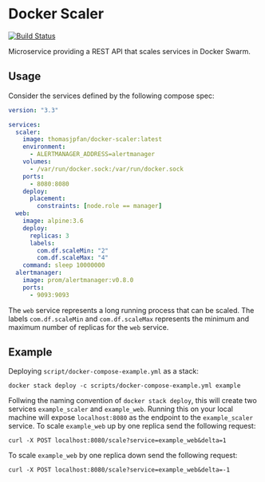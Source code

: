 # Docker Scaler

[![Build Status](https://travis-ci.org/thomasjpfan/docker-scaler.svg?branch=master)](https://travis-ci.org/thomasjpfan/docker-scaler)

Microservice providing a REST API that scales services in Docker Swarm.

## Usage

Consider the services defined by the following compose spec:

```yml
version: "3.3"

services:
  scaler:
    image: thomasjpfan/docker-scaler:latest
    environment:
      - ALERTMANAGER_ADDRESS=alertmanager
    volumes:
      - /var/run/docker.sock:/var/run/docker.sock
    ports:
      - 8080:8080
    deploy:
      placement:
        constraints: [node.role == manager]
  web:
    image: alpine:3.6
    deploy:
      replicas: 3
      labels:
        com.df.scaleMin: "2"
        com.df.scaleMax: "4"
    command: sleep 10000000
  alertmanager:
    image: prom/alertmanager:v0.8.0
    ports:
      - 9093:9093

```

The `web` service represents a long running process that can be scaled. The labels `com.df.scaleMin`
and `com.df.scaleMax` represents the minimum and maximum number of replicas for the `web` service.

## Example

Deploying `script/docker-compose-example.yml` as a stack:
```
docker stack deploy -c scripts/docker-compose-example.yml example
```
Follwing the naming convention of `docker stack deploy`, this will create two services `example_scaler` and `example_web`. Running this on your local machine will expose `localhost:8080` as the endpoint to the `example_scaler` service. To scale `example_web` up by one replica send the following request:
```
curl -X POST localhost:8080/scale?service=example_web&delta=1
```
To scale `example_web` by one replica down send the following request:
```
curl -X POST localhost:8080/scale?service=example_web&delta=-1
```

